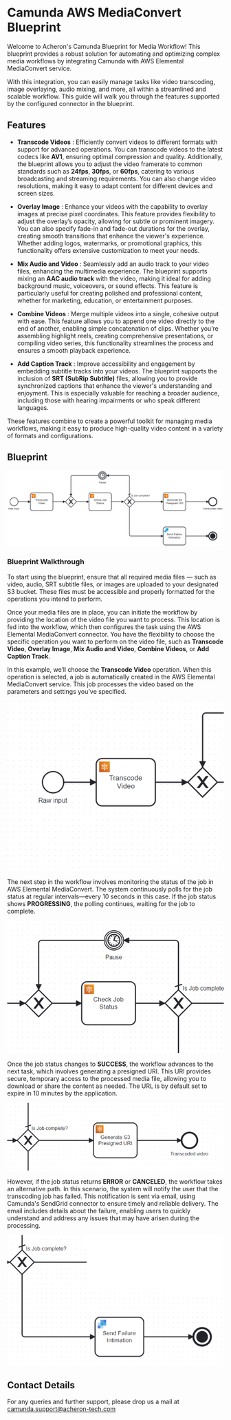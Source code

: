 # Camunda AWS MediaConvert Blueprint
<p>
Welcome to Acheron's Camunda Blueprint for Media Workflow! This blueprint provides a robust solution for automating and optimizing complex media workflows by integrating Camunda with AWS Elemental MediaConvert service.</p><p> With this integration, you can easily manage tasks like video transcoding, image overlaying, audio mixing, and more, all within a streamlined and scalable workflow. This guide will walk you through the features supported by the configured connector in the blueprint.</p>

## Features

- **Transcode Videos** : Efficiently convert videos to different formats with support for advanced operations. You can transcode videos to the latest codecs like **AV1**, ensuring optimal compression and quality. Additionally, the blueprint allows you to adjust the video framerate to common standards such as **24fps**, **30fps**, or **60fps**, catering to various broadcasting and streaming requirements. You can also change video resolutions, making it easy to adapt content for different devices and screen sizes.

- **Overlay Image** : Enhance your videos with the capability to overlay images at precise pixel coordinates. This feature provides flexibility to adjust the overlay’s opacity, allowing for subtle or prominent imagery. You can also specify fade-in and fade-out durations for the overlay, creating smooth transitions that enhance the viewer's experience. Whether adding logos, watermarks, or promotional graphics, this functionality offers extensive customization to meet your needs.

- **Mix Audio and Video** : Seamlessly add an audio track to your video files, enhancing the multimedia experience. The blueprint supports mixing an **AAC audio track** with the video, making it ideal for adding background music, voiceovers, or sound effects. This feature is particularly useful for creating polished and professional content, whether for marketing, education, or entertainment purposes.

- **Combine Videos** : Merge multiple videos into a single, cohesive output with ease. This feature allows you to append one video directly to the end of another, enabling simple concatenation of clips. Whether you’re assembling highlight reels, creating comprehensive presentations, or compiling video series, this functionality streamlines the process and ensures a smooth playback experience.

- **Add Caption Track** : Improve accessibility and engagement by embedding subtitle tracks into your videos. The blueprint supports the inclusion of **SRT (SubRip Subtitle)** files, allowing you to provide synchronized captions that enhance the viewer's understanding and enjoyment. This is especially valuable for reaching a broader audience, including those with hearing impairments or who speak different languages.

These features combine to create a powerful toolkit for managing media workflows, making it easy to produce high-quality video content in a variety of formats and configurations.

## Blueprint

![Full Media Workflow](assets/media-workflow.png)

### Blueprint Walkthrough

To start using the blueprint, ensure that all required media files — such as video, audio, SRT subtitle files, or images are uploaded to your designated S3 bucket. These files must be accessible and properly formatted for the operations you intend to perform.

Once your media files are in place, you can initiate the workflow by providing the location of the video file you want to process. This location is fed into the workflow, which then configures the task using the AWS Elemental MediaConvert connector. You have the flexibility to choose the specific operation you want to perform on the video file, such as **Transcode Video**, **Overlay Image**, **Mix Audio and Video**, **Combine Videos**, or **Add Caption Track**.

In this example, we’ll choose the **Transcode Video** operation. When this operation is selected, a job is automatically created in the AWS Elemental MediaConvert service. This job processes the video based on the parameters and settings you’ve specified.

<p align="center">
  <img src="assets/transcode.png" alt="Transcode Video Operation">
</p>

The next step in the workflow involves monitoring the status of the job in AWS Elemental MediaConvert. The system continuously polls for the job status at regular intervals—every 10 seconds in this case. If the job status shows **PROGRESSING**, the polling continues, waiting for the job to complete.

<p align="center">
  <img src="assets/job%20status.png" alt="Job Status Monitoring">
</p>

Once the job status changes to **SUCCESS**, the workflow advances to the next task, which involves generating a presigned URI. This URI provides secure, temporary access to the processed media file, allowing you to download or share the content as needed. The URL is by default set to expire in 10 minutes by the application.

<p align="center">
  <img src="assets/success.png" alt="Success Status">
</p>

However, if the job status returns **ERROR** or **CANCELED**, the workflow takes an alternative path. In this scenario, the system will notify the user that the transcoding job has failed. This notification is sent via email, using Camunda's SendGrid connector to ensure timely and reliable delivery. The email includes details about the failure, enabling users to quickly understand and address any issues that may have arisen during the processing.

<p align="center">
  <img src="assets/failure.png" alt="Failure Notification">
</p>

## Contact Details

For any queries and further support, please drop us a mail at camunda.support@acheron-tech.com
